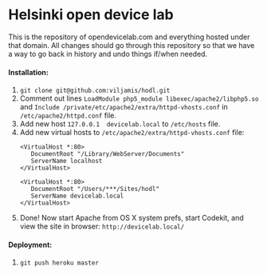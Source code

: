 # Helsinki open device lab

This is the repository of opendevicelab.com and everything hosted under that domain. All changes should go through this repository so that we have a way to go back in history and undo things if/when needed.



#### Installation:

1. `git clone git@github.com:viljamis/hodl.git`
2. Comment out lines `LoadModule php5_module libexec/apache2/libphp5.so` and  `Include /private/etc/apache2/extra/httpd-vhosts.conf` in `/etc/apache2/httpd.conf` file.
3. Add new host `127.0.0.1	devicelab.local` to `/etc/hosts` file.
4. Add new virtual hosts to `/etc/apache2/extra/httpd-vhosts.conf` file:
    ```
    <VirtualHost *:80>
       DocumentRoot "/Library/WebServer/Documents"
       ServerName localhost
    </VirtualHost>

    <VirtualHost *:80>
       DocumentRoot "/Users/***/Sites/hodl"
       ServerName devicelab.local
    </VirtualHost>
    ```
5. Done! Now start Apache from OS X system prefs, start Codekit, and view the site in browser: `http://devicelab.local/`


#### Deployment:

1. `git push heroku master`
